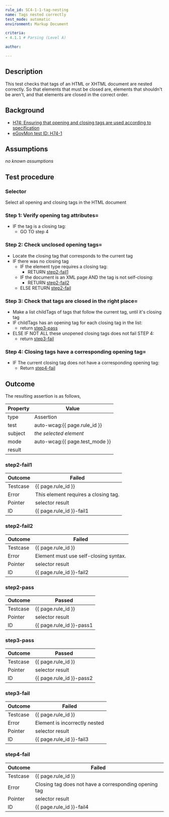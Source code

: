 ```yaml
---
rule_id: SC4-1-1-tag-nesting
name: Tags nested correctly
test_mode: automatic
environment: Markup Document

criteria:
- 4.1.1 # Parsing (Level A)

author:

---
```


## Description

This test checks that tags of an HTML or XHTML document are nested correctly. So that elements that must be closed are, elements that shouldn't be aren't, and that elements are closed in the correct order.

## Background

- [H74: Ensuring that opening and closing tags are used according to specification](http://www.w3.org/TR/2014/NOTE-WCAG20-TECHS-20140311/H74)
- [eGovMon test ID: H74-1](http://wiki.egovmon.no/wiki/SC4.1.1#All_HTML_code)

## Assumptions

*no known assumptions*

## Test procedure

### Selector

Select all opening and closing tags in the HTML document

### Step 1: Verify opening tag attributes=

- IF the tag is a closing tag:
  - GO TO step 4

### Step 2: Check unclosed opening tags=

- Locate the closing tag that corresponds to the current tag
- IF there was no closing tag
  - IF the element type requires a closing tag:
    - RETURN [step2-fail1](#step2-fail1)
  - IF the document is an XML page AND the tag is not self-closing:
    - RETURN [step2-fail2](#step2-fail2)
  - ELSE RETURN  [step2-fail](#step2-pass)

### Step 3: Check that tags are closed in the right place=

- Make a list childTags of tags that follow the current tag, until it's closing tag
- IF childTags has an opening tag for each closing tag in the list:
  - return [step3-pass](#step3-pass)
- ELSE IF NOT ALL these unopened closing tags does not fail STEP 4:
  - return [step3-fail](#step3-fail)

### Step 4: Closing tags have a corresponding opening tag=

- IF The current closing tag does not have a corresponding opening tag:
  - Return [step4-fail](#step4-fail)

## Outcome

The resulting assertion is as follows,

| Property | Value
|----------|----------
| type     | Assertion
| test     | auto-wcag:{{ page.rule_id }}
| subject  | *the selected element*
| mode     | auto-wcag:{{ page.test_mode }}
| result   | <One TestResult from below>

### step2-fail1

| Outcome  | Failed
|----------|-----
| Testcase | {{ page.rule_id }}
| Error    | This element requires a closing tag.
| Pointer  | selector result
| ID       | {{ page.rule_id }}-fail1

### step2-fail2

| Outcome  | Failed
|----------|-----
| Testcase | {{ page.rule_id }}
| Error    | Element must use self-closing syntax.
| Pointer  | selector result
| ID       | {{ page.rule_id }}-fail2

### step2-pass

| Outcome  | Passed
|----------|-----
| Testcase | {{ page.rule_id }}
| Pointer  | selector result
| ID       | {{ page.rule_id }}-pass1

### step3-pass

| Outcome  | Passed
|----------|-----
| Testcase | {{ page.rule_id }}
| Pointer  | selector result
| ID       | {{ page.rule_id }}-pass2

### step3-fail

| Outcome  | Failed
|----------|-----
| Testcase | {{ page.rule_id }}
| Error    | Element is incorrectly nested
| Pointer  | selector result
| ID       | {{ page.rule_id }}-fail3

### step4-fail

| Outcome  | Failed
|----------|-----
| Testcase | {{ page.rule_id }}
| Error    | Closing tag does not have a corresponding opening tag
| Pointer  | selector result
| ID       | {{ page.rule_id }}-fail4
